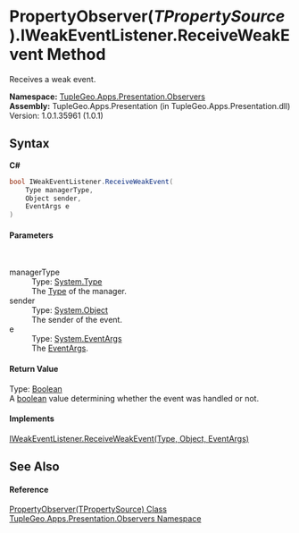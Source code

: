 # PropertyObserver(*TPropertySource*).IWeakEventListener.ReceiveWeakEvent Method 
 

Receives a weak event.

**Namespace:**&nbsp;<a href="N_TupleGeo_Apps_Presentation_Observers">TupleGeo.Apps.Presentation.Observers</a><br />**Assembly:**&nbsp;TupleGeo.Apps.Presentation (in TupleGeo.Apps.Presentation.dll) Version: 1.0.1.35961 (1.0.1)

## Syntax

**C#**<br />
``` C#
bool IWeakEventListener.ReceiveWeakEvent(
	Type managerType,
	Object sender,
	EventArgs e
)
```


#### Parameters
&nbsp;<dl><dt>managerType</dt><dd>Type: <a href="http://msdn2.microsoft.com/en-us/library/42892f65" target="_blank">System.Type</a><br />The <a href="http://msdn2.microsoft.com/en-us/library/42892f65" target="_blank">Type</a> of the manager.</dd><dt>sender</dt><dd>Type: <a href="http://msdn2.microsoft.com/en-us/library/e5kfa45b" target="_blank">System.Object</a><br />The sender of the event.</dd><dt>e</dt><dd>Type: <a href="http://msdn2.microsoft.com/en-us/library/118wxtk3" target="_blank">System.EventArgs</a><br />The <a href="http://msdn2.microsoft.com/en-us/library/118wxtk3" target="_blank">EventArgs</a>.</dd></dl>

#### Return Value
Type: <a href="http://msdn2.microsoft.com/en-us/library/a28wyd50" target="_blank">Boolean</a><br />A <a href="http://msdn2.microsoft.com/en-us/library/a28wyd50" target="_blank">boolean</a> value determining whether the event was handled or not.

#### Implements
<a href="http://msdn2.microsoft.com/en-us/library/ms557822" target="_blank">IWeakEventListener.ReceiveWeakEvent(Type, Object, EventArgs)</a><br />

## See Also


#### Reference
<a href="T_TupleGeo_Apps_Presentation_Observers_PropertyObserver_1">PropertyObserver(TPropertySource) Class</a><br /><a href="N_TupleGeo_Apps_Presentation_Observers">TupleGeo.Apps.Presentation.Observers Namespace</a><br />